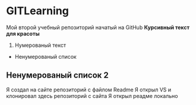# GITLearning
Мой второй учебный репозиторий начатый на GitHub
**Курсивный текст для красоты**
1. Нумерованый текст
* Ненумерованый список
## Ненумерованый список 2


Я создал на сайте репозиторий с файлом Readme
Я открыл VS и клонировал здесь репозиторий с сайта
Я открыл реадме локально

